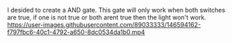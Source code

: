 I desided to create a AND gate. This gate will only work when both switches are true, if one is not true or both arent true then the light won't work. 
https://user-images.githubusercontent.com/89033333/146594162-f797fbc6-40c1-4792-a650-8dc0534da1b0.mp4
